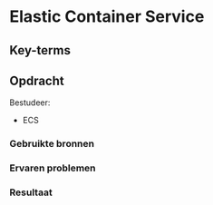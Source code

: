 # Elastic Container Service


## Key-terms

## Opdracht
Bestudeer:

- ECS
### Gebruikte bronnen

### Ervaren problemen

### Resultaat
